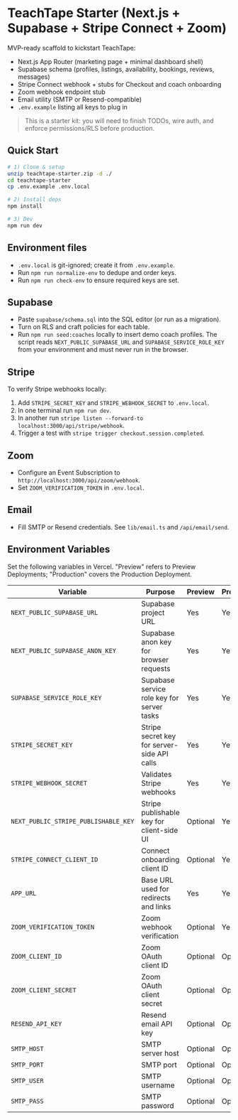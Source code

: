 # TeachTape Starter (Next.js + Supabase + Stripe Connect + Zoom)

MVP-ready scaffold to kickstart TeachTape:
- Next.js App Router (marketing page + minimal dashboard shell)
- Supabase schema (profiles, listings, availability, bookings, reviews, messages)
- Stripe Connect webhook + stubs for Checkout and coach onboarding
- Zoom webhook endpoint stub
- Email utility (SMTP or Resend-compatible)
- `.env.example` listing all keys to plug in

> This is a starter kit: you will need to finish TODOs, wire auth, and enforce permissions/RLS before production.

## Quick Start

```bash
# 1) Clone & setup
unzip teachtape-starter.zip -d ./
cd teachtape-starter
cp .env.example .env.local

# 2) Install deps
npm install

# 3) Dev
npm run dev
```

## Environment files

- `.env.local` is git-ignored; create it from `.env.example`.
- Run `npm run normalize-env` to dedupe and order keys.
- Run `npm run check-env` to ensure required keys are set.

## Supabase
- Paste `supabase/schema.sql` into the SQL editor (or run as a migration).
- Turn on RLS and craft policies for each table.
- Run `npm run seed:coaches` locally to insert demo coach profiles. The script reads
  `NEXT_PUBLIC_SUPABASE_URL` and `SUPABASE_SERVICE_ROLE_KEY` from your environment
  and must never run in the browser.

## Stripe
To verify Stripe webhooks locally:
1. Add `STRIPE_SECRET_KEY` and `STRIPE_WEBHOOK_SECRET` to `.env.local`.
2. In one terminal run `npm run dev`.
3. In another run `stripe listen --forward-to localhost:3000/api/stripe/webhook`.
4. Trigger a test with `stripe trigger checkout.session.completed`.

## Zoom
- Configure an Event Subscription to `http://localhost:3000/api/zoom/webhook`.
- Set `ZOOM_VERIFICATION_TOKEN` in `.env.local`.

## Email
- Fill SMTP or Resend credentials. See `lib/email.ts` and `/api/email/send`.

## Environment Variables

Set the following variables in Vercel. "Preview" refers to Preview Deployments; "Production" covers the Production Deployment.

| Variable | Purpose | Preview | Production |
| --- | --- | --- | --- |
| `NEXT_PUBLIC_SUPABASE_URL` | Supabase project URL | Yes | Yes |
| `NEXT_PUBLIC_SUPABASE_ANON_KEY` | Supabase anon key for browser requests | Yes | Yes |
| `SUPABASE_SERVICE_ROLE_KEY` | Supabase service role key for server tasks | Yes | Yes |
| `STRIPE_SECRET_KEY` | Stripe secret key for server-side API calls | Yes | Yes |
| `STRIPE_WEBHOOK_SECRET` | Validates Stripe webhooks | Yes | Yes |
| `NEXT_PUBLIC_STRIPE_PUBLISHABLE_KEY` | Stripe publishable key for client-side UI | Optional | Yes |
| `STRIPE_CONNECT_CLIENT_ID` | Connect onboarding client ID | Optional | Yes |
| `APP_URL` | Base URL used for redirects and links | Yes | Yes |
| `ZOOM_VERIFICATION_TOKEN` | Zoom webhook verification | Optional | Yes |
| `ZOOM_CLIENT_ID` | Zoom OAuth client ID | Optional | Optional |
| `ZOOM_CLIENT_SECRET` | Zoom OAuth client secret | Optional | Optional |
| `RESEND_API_KEY` | Resend email API key | Optional | Optional |
| `SMTP_HOST` | SMTP server host | Optional | Optional |
| `SMTP_PORT` | SMTP port | Optional | Optional |
| `SMTP_USER` | SMTP username | Optional | Optional |
| `SMTP_PASS` | SMTP password | Optional | Optional |

